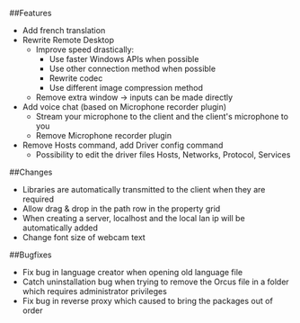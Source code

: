 ##Features
- Add french translation
- Rewrite Remote Desktop
	- Improve speed drastically:
		- Use faster Windows APIs when possible
		- Use other connection method when possible
		- Rewrite codec
		- Use different image compression method
	- Remove extra window -> inputs can be made directly
- Add voice chat (based on Microphone recorder plugin)
	- Stream your microphone to the client and the client's microphone to you
	- Remove Microphone recorder plugin
- Remove Hosts command, add Driver config command
	- Possibility to edit the driver files Hosts, Networks, Protocol, Services

##Changes
- Libraries are automatically transmitted to the client when they are required
- Allow drag & drop in the path row in the property grid
- When creating a server, localhost and the local lan ip will be automatically added
- Change font size of webcam text


##Bugfixes
- Fix bug in language creator when opening old language file
- Catch uninstallation bug when trying to remove the Orcus file in a folder which requires administrator privileges
- Fix bug in reverse proxy which caused to bring the packages out of order
